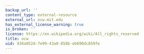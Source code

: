 ```yaml
---
backup_url: ''
content_type: external-resource
external_url: ocw.mit.edu
has_external_license_warning: true
is_broken: ''
license: https://en.wikipedia.org/wiki/All_rights_reserved
title: ocw
uid: 936a052d-7e99-43a0-858b-eb690dc859fe
---
```


